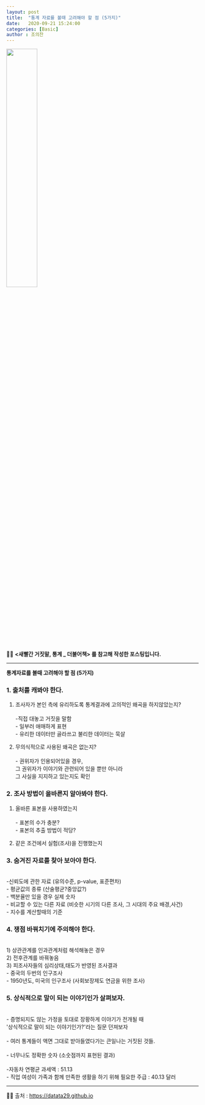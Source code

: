 ```yaml
---
layout: post
title:  "통계 자료를 볼때 고려해야 할 점 (5가지)"
date:   2020-09-21 15:24:00
categories: [Basic]
author : 조의찬
---
```





<img src="{{ site.baseurl }}/images/b6/b6.jpeg" width="40%" height="40%">


✋🏾 **<새빨간 거짓말, 통계 _ 더불어책> 를 참고해 작성한 포스팅입니다.** <br>


---



<strong>통계자료를 볼때 고려해야 할 점 (5가지)</strong>


### 1. 출처를 캐봐야 한다.

   1) 조사자가 본인 측에 유리하도록 통계결과에 고의적인 왜곡을 하지않았는지?<br>
   <br>-직접 대놓고 거짓을 말함
   <br>- 일부러 애매하게 표현
   <br>- 유리한 데이터만 골라쓰고 불리한 데이터는 묵살

2) 무의식적으로 사용된 왜곡은 없는지?<br>
   <br>- 권위자가 인용되어있을 경우,<br> 그 권위자가 이야기와 관련되어 있을 뿐만 아니라<br> 그 사실을 지지하고 있는지도 확인

### 2. 조사 방법이 올바른지 알아봐야 한다.

   1) 올바른 표본을 사용하였는지 <br>
   <br>- 표본의 수가 충분?
   <br>- 표본의 추출 방법이 적당?

2) 같은 조건에서 실험(조사)을 진행했는지
      
### 3. 숨겨진 자료를 찾아 보아야 한다.
   <br>-신뢰도에 관한 자료 (유의수준, p-value, 표준편차)
   <br>- 평균값의 종류 (산술평균?중앙값?)
   <br>- 백분율만 있을 경우 실제 숫자
   <br>- 비교할 수 있는 다른 자료 (비슷한 시기의 다른 조사, 그 시대의 주요 배경,사건)
   <br>- 지수를 계산할때의 기준
   
### 4. 쟁점 바꿔치기에 주의해야 한다.
   <br>1) 상관관계를 인과관계처럼 해석해놓은 경우
   <br>2) 전후관계를 바꿔놓음
   <br>3) 피조사자들의 심리상태,태도가 반영된 조사결과
   <br>- 중국의 두번의 인구조사
   <br>- 1950년도, 미국의 인구조사 (사회보장제도 연금을 위한 조사)

### 5. 상식적으로 말이 되는 이야기인가 살펴보자.
   <br>- 증명되지도 않는 가정을 토대로 장황하게 이야기가 전개될 때<br>'상식적으로 말이 되는 이야기인가?'라는 질문 던져보자<br>
   <Br>- 여러 통계들이 액면 그대로 받아들였다가는 큰일나는 거짓된 것들.<br>
   <br>- 너무나도 정확한 숫자 (소숫점까지 표현된 결과)<br>
 <br> -자동차 연평균 과세액 : 51.13
 <br>- 직업 여성이 가족과 함께 만족한 생활을 하기 위해 필요한 주급 : 40.13 달러


---

✋🏾 출처 :  <a href="https://datata29.github.io">https://datata29.github.io</a>